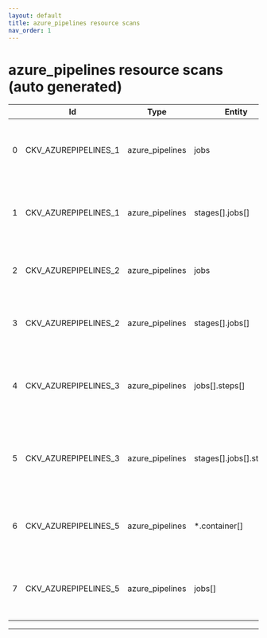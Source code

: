 ```yaml
---
layout: default
title: azure_pipelines resource scans
nav_order: 1
---
```


# azure_pipelines resource scans (auto generated)

|    | Id                   | Type            | Entity                  | Policy                                              | IaC             | Resource Link                                                                                              |
|----|----------------------|-----------------|-------------------------|-----------------------------------------------------|-----------------|------------------------------------------------------------------------------------------------------------|
|  0 | CKV_AZUREPIPELINES_1 | azure_pipelines | jobs                    | Ensure container job uses a non latest version tag  | Azure Pipelines | https://github.com/bridgecrewio/checkov/blob/main/checkov/azure_pipelines/checks/job/ContainerLatestTag.py |
|  1 | CKV_AZUREPIPELINES_1 | azure_pipelines | stages[].jobs[]         | Ensure container job uses a non latest version tag  | Azure Pipelines | https://github.com/bridgecrewio/checkov/blob/main/checkov/azure_pipelines/checks/job/ContainerLatestTag.py |
|  2 | CKV_AZUREPIPELINES_2 | azure_pipelines | jobs                    | Ensure container job uses a version digest          | Azure Pipelines | https://github.com/bridgecrewio/checkov/blob/main/checkov/azure_pipelines/checks/job/ContainerDigest.py    |
|  3 | CKV_AZUREPIPELINES_2 | azure_pipelines | stages[].jobs[]         | Ensure container job uses a version digest          | Azure Pipelines | https://github.com/bridgecrewio/checkov/blob/main/checkov/azure_pipelines/checks/job/ContainerDigest.py    |
|  4 | CKV_AZUREPIPELINES_3 | azure_pipelines | jobs[].steps[]          | Ensure set variable is not marked as a secret       | Azure Pipelines | https://github.com/bridgecrewio/checkov/blob/main/checkov/azure_pipelines/checks/job/SetSecretVariable.py  |
|  5 | CKV_AZUREPIPELINES_3 | azure_pipelines | stages[].jobs[].steps[] | Ensure set variable is not marked as a secret       | Azure Pipelines | https://github.com/bridgecrewio/checkov/blob/main/checkov/azure_pipelines/checks/job/SetSecretVariable.py  |
|  6 | CKV_AZUREPIPELINES_5 | azure_pipelines | *.container[]           | Detecting image usages in azure pipelines workflows | Azure Pipelines | https://github.com/bridgecrewio/checkov/blob/main/checkov/azure_pipelines/checks/job/DetectImagesUsage.py  |
|  7 | CKV_AZUREPIPELINES_5 | azure_pipelines | jobs[]                  | Detecting image usages in azure pipelines workflows | Azure Pipelines | https://github.com/bridgecrewio/checkov/blob/main/checkov/azure_pipelines/checks/job/DetectImagesUsage.py  |


---



